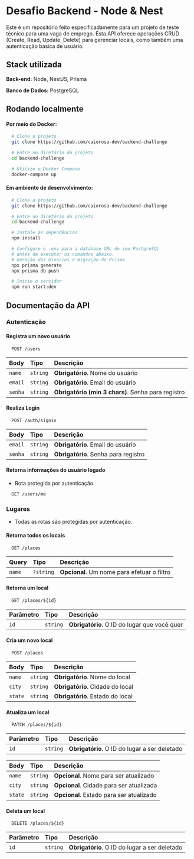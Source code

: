 # Desafio Backend - Node & Nest

Este é um repositório feito especificadamente para um projeto de teste técnico para uma vaga de emprego. Esta API oferece operações CRUD (Create, Read, Update, Delete) para gerenciar locais, como também uma autenticação básica de usuário.

## Stack utilizada

**Back-end:** Node, NestJS, Prisma

**Banco de Dados:** PostgreSQL

## Rodando localmente

#### Por meio do Docker:

```bash
  # Clone o projeto
  git clone https://github.com/caiorosa-dev/backend-challenge

  # Entre no diretório do projeto
  cd backend-challenge

  # Utilize o Docker Compose
  docker-compose up
```

#### Em ambiente de desenvolvimento:

```bash
  # Clone o projeto
  git clone https://github.com/caiorosa-dev/backend-challenge

  # Entre no diretório do projeto
  cd backend-challenge

  # Instale as dependências
  npm install

  # Configure o .env para a database URL do seu PostgreSQL
  # antes de executar os comandos abaixo.
  # Geração das binaries e migração do Prisma
  npx prisma generate
  npx prisma db push

  # Inicie o servidor
  npm run start:dev
```

## Documentação da API

### Autenticação

#### Registra um novo usuário

```
  POST /users
```

| Body    | Tipo     | Descrição                                          |
| :------ | :------- | :------------------------------------------------- |
| `name`  | `string` | **Obrigatório**. Nome do usuário                   |
| `email` | `string` | **Obrigatório**. Email do usuário                  |
| `senha` | `string` | **Obrigatório (min 3 chars)**. Senha para registro |

#### Realiza Login

```
  POST /auth/signin
```

| Body    | Tipo     | Descrição                            |
| :------ | :------- | :----------------------------------- |
| `email` | `string` | **Obrigatório**. Email do usuário    |
| `senha` | `string` | **Obrigatório**. Senha para registro |

#### Retorna informações do usuário logado

- Rota protegida por autenticação.

```
  GET /users/me
```

### Lugares

- Todas as rotas são protegidas por autenticação.

#### Retorna todos os locais

```
  GET /places
```

| Query  | Tipo      | Descrição                                   |
| :----- | :-------- | :------------------------------------------ |
| `name` | `?string` | **Opcional**. Um nome para efetuar o filtro |

#### Retorna um local

```
  GET /places/${id}
```

| Parâmetro | Tipo     | Descrição                                    |
| :-------- | :------- | :------------------------------------------- |
| `id`      | `string` | **Obrigatório**. O ID do lugar que você quer |

#### Cria um novo local

```
  POST /places
```

| Body    | Tipo     | Descrição                        |
| :------ | :------- | :------------------------------- |
| `name`  | `string` | **Obrigatório**. Nome do local   |
| `city`  | `string` | **Obrigatório**. Cidade do local |
| `state` | `string` | **Obrigatório**. Estado do local |

#### Atualiza um local

```
  PATCH /places/${id}
```

| Parâmetro | Tipo     | Descrição                                     |
| :-------- | :------- | :-------------------------------------------- |
| `id`      | `string` | **Obrigatório**. O ID do lugar a ser deletado |

| Body    | Tipo     | Descrição                                |
| :------ | :------- | :--------------------------------------- |
| `name`  | `string` | **Opcional**. Nome para ser atualizado   |
| `city`  | `string` | **Opcional**. Cidade para ser atualizada |
| `state` | `string` | **Opcional**. Estado para ser atualizado |

#### Deleta um local

```
  DELETE /places/${id}
```

| Parâmetro | Tipo     | Descrição                                     |
| :-------- | :------- | :-------------------------------------------- |
| `id`      | `string` | **Obrigatório**. O ID do lugar a ser deletado |
